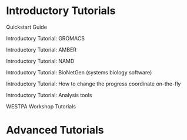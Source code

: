 # Introductory Tutorials

Quickstart Guide

Introductory Tutorial: GROMACS

Introductory Tutorial: AMBER

Introductory Tutorial: NAMD

Introductory Tutorial: BioNetGen (systems biology software)

Introductory Tutorial: How to change the progress coordinate on-the-fly

Introductory Tutorial: Analysis tools

WESTPA Workshop Tutorials

# Advanced Tutorials